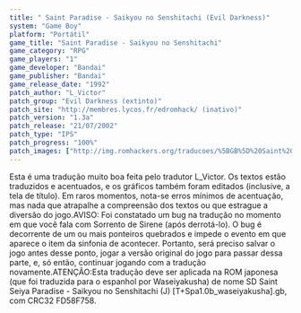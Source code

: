 ```yaml
---
title: " Saint Paradise - Saikyou no Senshitachi (Evil Darkness)"
system: "Game Boy"
platform: "Portátil"
game_title: "Saint Paradise - Saikyou no Senshitachi"
game_category: "RPG"
game_players: "1"
game_developer: "Bandai"
game_publisher: "Bandai"
game_release_date: "1992"
patch_author: "L_Victor"
patch_group: "Evil Darkness (extinto)"
patch_site: "http://membres.lycos.fr/edromhack/ (inativo)"
patch_version: "1.3a"
patch_release: "21/07/2002"
patch_type: "IPS"
patch_progress: "100%"
patch_images: ["http://img.romhackers.org/traducoes/%5BGB%5D%20Saint%20Paradise%20-%20Evil%20Darkness%20-%2001.png","http://img.romhackers.org/traducoes/%5BGB%5D%20Saint%20Paradise%20-%20Evil%20Darkness%20-%2002.png","http://img.romhackers.org/traducoes/%5BGB%5D%20Saint%20Paradise%20-%20Evil%20Darkness%20-%2003.png"]
---
```

Esta é uma tradução muito boa feita pelo tradutor L_Victor. Os textos estão traduzidos e acentuados, e os gráficos também foram editados (inclusive, a tela de título). Em raros momentos, nota-se erros mínimos de acentuação, mas nada que atrapalhe a compreensão dos textos ou que estrague a diversão do jogo.AVISO: Foi constatado um bug na tradução no momento em que você fala com Sorrento de Sirene (após derrotá-lo). O bug é decorrente de um ou mais ponteiros quebrados e impede o evento em que aparece o item da sinfonia de acontecer. Portanto, será preciso salvar o jogo antes desse ponto, jogar a versão original do jogo para passar dessa parte, e, só então, continuar jogando com a tradução novamente.ATENÇÃO:Esta tradução deve ser aplicada na ROM japonesa (que foi traduzida para o espanhol por Waseiyakusha) de nome SD Saint Seiya Paradise - Saikyou no Senshitachi (J) [T+Spa1.0b_waseiyakusha].gb, com CRC32 FD58F758.